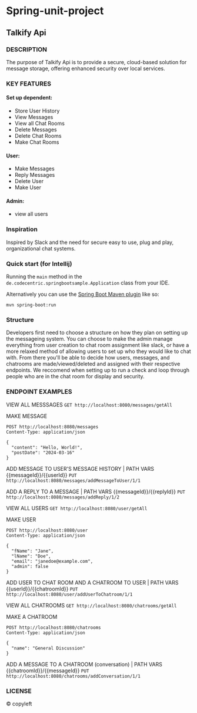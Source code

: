 # Spring-unit-project

## Talkify Api

### **DESCRIPTION**
The purpose of Talkify Api is to provide a secure, cloud-based solution for message storage, offering enhanced security over local services.

### **KEY FEATURES**

#### Set up dependent:
- Store User History
- View Messages
- View all Chat Rooms
- Delete Messages
- Delete Chat Rooms
- Make Chat Rooms

#### User:
- Make Messages
- Reply Messages
- Delete User
- Make User

#### Admin:
- view all users

### **Inspiration**
Inspired by Slack and the need for secure easy to use, plug and play, organizational chat systems.

### **Quick start (for Intellij)**
Running the `main` method in the `de.codecentric.springbootsample.Application` class from your IDE.

Alternatively you can use the [Spring Boot Maven plugin](https://docs.spring.io/spring-boot/docs/current/reference/html/build-tool-plugins-maven-plugin.html) like so:

```shell
mvn spring-boot:run
```

### **Structure**
Developers first need to choose a structure on how they plan on setting up the messageing system. You can choose to make the admin manage everything from user creation to chat room assignment like slack, or have  a more relaxed method of allowing users to set up who they would like to chat with. From there you'll be able to decide how users, messages, and chatrooms are made/viewed/deleted and assigned with their respective endpoints. We reccomend when setting up to run a check and loop through people who are in the chat room for display and security.

### **ENDPOINT EXAMPLES**

VIEW ALL MESSSAGES
```GET http://localhost:8080/messages/getAll```

MAKE MESSAGE
```
POST http://localhost:8080/messages
Content-Type: application/json

{
  "content": "Hello, World!",
  "postDate": "2024-03-16"
}
```

ADD MESSAGE TO USER'S MESSAGE HISTORY
| PATH VARS {{messageId}}/{{userId}}
```PUT http://localhost:8080/messages/addMessageToUser/1/1```

ADD A REPLY TO A MESSAGE
| PATH VARS {{messageId}}/{{replyId}}
```PUT http://localhost:8080/messages/addReply/1/2```

VIEW ALL USERS
```GET http://localhost:8080/user/getAll```

MAKE USER
```
POST http://localhost:8080/user
Content-Type: application/json

{
  "fName": "Jane",
  "lName": "Doe",
  "email": "janedoe@example.com",
  "admin": false
}
```

ADD USER TO CHAT ROOM AND A CHATROOM TO USER
| PATH VARS {{userId}}/{{chatroomId}}
```PUT http://localhost:8080/user/addUserToChatroom/1/1```

VIEW ALL CHATROOMS
```GET http://localhost:8080/chatrooms/getAll```

MAKE A CHATROOM
```
POST http://localhost:8080/chatrooms
Content-Type: application/json

{
  "name": "General Discussion"
}
```

ADD A MESSAGE TO A CHATROOM (conversation)
| PATH VARS {{chatroomId}}/{{messageId}}
```PUT http://localhost:8080/chatrooms/addConversation/1/1```



### **LICENSE**
&copy; copyleft
